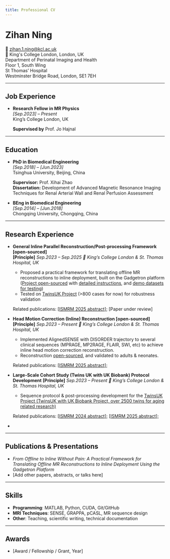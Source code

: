 ```yaml
---
title: Professional CV
---
```


# Zihan Ning
📧 zihan.1.ning@kcl.ac.uk  
📍 King's College London, London, UK  
Department of Perinatal Imaging and Health  
Floor 1, South Wing  
St Thomas’ Hospital  
Westminster Bridge Road, London, SE1 7EH


---
## Job Experience

- **Research Fellow in MR Physics**  
  *[Sep.2023] – Present*  
  King’s College London, UK  

  **Supervised by** Prof. Jo Hajnal

---

## Education

- **PhD in Biomedical Engineering**  
  *[Sep.2018] – [Jun.2023]*  
  Tsinghua University, Beijing, China  

  **Supervisor:** Prof. Xihai Zhao  
  **Dissertation:** Development of Advanced Magnetic Resonance Imaging Techniques for Renal Arterial Wall and Renal Perfusion Assessment
   

- **BEng in Biomedical Engineering**  
  *[Sep.2014] – [Jun.2018]*  
  Chongqing University, Chongqing, China  

---
## Research Experience

- **General Inline Parallel Reconstruction/Post-processing Framework [open-sourced]**  
  **[Principle]** *Sep.2023 – Sep.2025  📍 King’s College London & St. Thomas Hospital, UK* 
  - Proposed a practical framework for translating offline MR reconstructions to inline deployment, built on the Gadgetron platform ([Project open-sourced](https://github.com/ZihanNing/Practical_Inline_Recon_Framework-public.git) with [detailed instructions](https://github.com/ZihanNing/Practical_Inline_Recon_Framework-public/wiki), and [demo datasets for testing](https://zenodo.org/records/15839027))
  - Tested on [TwinsUK Project](https://twinsuk.ac.uk/) (>800 cases for now) for robustness validation   

  Related publications: [[ISMRM 2025 abstract](/files/Gadgetron_ISMRM2025.pdf)]; [Paper under review] 

- **Head Motion Correction (Inline) Reconstruction [open-sourced]**                   
  **[Principle]** *Sep.2023 – Present  📍 King’s College London & St. Thomas Hospital, UK* 
  - Implemented AlignedSENSE with DISORDER trajectory to several clinical sequences (MPRAGE, MP2RAGE, FLAIR, SWI, etc) to achieve inline head motion correction reconstruction. 
  - Reconstruction [open-sourced](https://github.com/ZihanNing/Practical_Inline_Recon_Framework-public/tree/main/AlignSENSE_Recon_Demo), and validated to adults & neonates. 

  Related publications: [[ISMRM 2025 abstract](/files/Neonate_moco_ISMRM2025.pdf)]; 

- **Large-Scale Cohort Study (Twins UK with UK Biobank) Protocol Development**
  **[Principle]** *Sep.2023 – Present  📍 King’s College London & St. Thomas Hospital, UK* 
  - Sequence protocol & post-processing development for the [TwinsUK Project (TwinsUK with UK Biobank Project, over 2500 twins for aging related research)](https://twinsuk.ac.uk/)

  Related publications: [[ISMRM 2024 abstract](/files/Twins_ISMRM2024.pdf)]; [[ISMRM 2025 abstract](/files/Twins_ISMRM2025.pdf)]; 

- 

---

## Publications & Presentations
- *From Offline to Inline Without Pain: A Practical Framework for Translating Offline MR Reconstructions to Inline Deployment Using the Gadgetron Platform*  
- [Add other papers, abstracts, or talks here]

---

## Skills
- **Programming**: MATLAB, Python, CUDA, Git/GitHub  
- **MRI Techniques**: SENSE, GRAPPA, pCASL, MR sequence design  
- **Other**: Teaching, scientific writing, technical documentation  

---

## Awards
- [Award / Fellowship / Grant, Year]  
